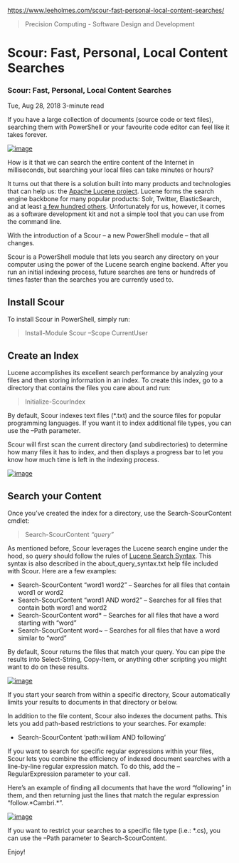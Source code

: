 https://www.leeholmes.com/scour-fast-personal-local-content-searches/

> Precision Computing - Software Design and Development

# Scour: Fast, Personal, Local Content Searches
### Scour: Fast, Personal, Local Content Searches

Tue, Aug 28, 2018 3-minute read

If you have a large collection of documents (source code or text files), searching them with PowerShell or your favourite code editor can feel like it takes forever.

[![image](https://www.leeholmes.com/images/2018/08/image_thumb.png "image")](https://www.leeholmes.com/images/2018/08/image.png)

How is it that we can search the entire content of the Internet in milliseconds, but searching your local files can take minutes or hours?

It turns out that there is a solution built into many products and technologies that can help us: the [Apache Lucene project](https://lucene.apache.org/). Lucene forms the search engine backbone for many popular products: Solr, Twitter, ElasticSearch, and at least [a few hundred others](https://wiki.apache.org/lucene-java/PoweredBy). Unfortunately for us, however, it comes as a software development kit and not a simple tool that you can use from the command line.

With the introduction of a Scour – a new PowerShell module – that all changes.

Scour is a PowerShell module that lets you search any directory on your computer using the power of the Lucene search engine backend. After you run an initial indexing process, future searches are tens or hundreds of times faster than the searches you are currently used to.

## Install Scour

To install Scour in PowerShell, simply run:

> Install-Module Scour –Scope CurrentUser

## Create an Index

Lucene accomplishes its excellent search performance by analyzing your files and then storing information in an index. To create this index, go to a directory that contains the files you care about and run:

> Initialize-ScourIndex

By default, Scour indexes text files (\*.txt) and the source files for popular programming languages. If you want it to index additional file types, you can use the –Path parameter.

Scour will first scan the current directory (and subdirectories) to determine how many files it has to index, and then displays a progress bar to let you know how much time is left in the indexing process.

[![image](https://www.leeholmes.com/images/2018/08/image_thumb-1.png "image")](https://www.leeholmes.com/images/2018/08/image-1.png)

## Search your Content

Once you’ve created the index for a directory, use the Search-ScourContent cmdlet:

> Search-ScourContent *“query”*

As mentioned before, Scour leverages the Lucene search engine under the hood, so *query* should follow the rules of [Lucene Search Syntax](https://lucene.apache.org/core/2_9_4/queryparsersyntax.html). This syntax is also described in the about\_query\_syntax.txt help file included with Scour. Here are a few examples:

-   Search-ScourContent “word1 word2” – Searches for all files that contain word1 or word2
-   Search-ScourContent “word1 AND word2” – Searches for all files that contain both word1 and word2
-   Search-ScourContent word\* – Searches for all files that have a word starting with “word”
-   Search-ScourContent word~ – Searches for all files that have a word similar to “word”

By default, Scour returns the files that match your query. You can pipe the results into Select-String, Copy-Item, or anything other scripting you might want to do on these results.

[![image](https://www.leeholmes.com/images/2018/08/image_thumb-2.png "image")](https://www.leeholmes.com/images/2018/08/image-2.png)

If you start your search from within a specific directory, Scour automatically limits your results to documents in that directory or below.

In addition to the file content, Scour also indexes the document paths. This lets you add path-based restrictions to your searches. For example:

-   Search-ScourContent ‘path:william AND following’

If you want to search for specific regular expressions within your files, Scour lets you combine the efficiency of indexed document searches with a line-by-line regular expression match. To do this, add the –RegularExpression parameter to your call.

Here’s an example of finding all documents that have the word “following” in them, and then returning just the lines that match the regular expression “follow.\*Cambri.\*”.

[![image](https://www.leeholmes.com/images/2018/08/image_thumb-3.png "image")](https://www.leeholmes.com/images/2018/08/image-3.png)

If you want to restrict your searches to a specific file type (i.e.: \*.cs), you can use the –Path parameter to Search-ScourContent.

Enjoy!
